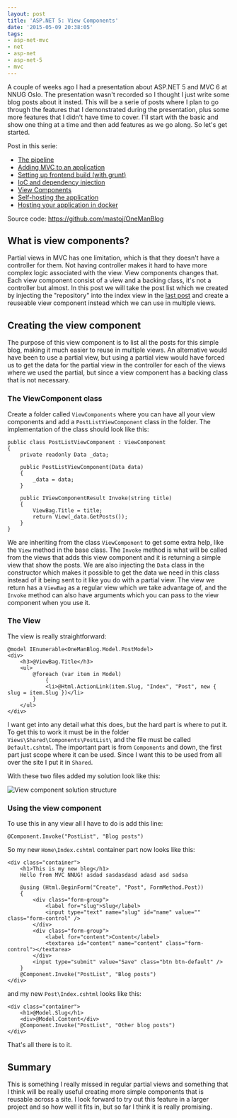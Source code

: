 ```yaml
---
layout: post
title: 'ASP.NET 5: View Components'
date: '2015-05-09 20:38:05'
tags:
- asp-net-mvc
- net
- asp-net
- asp-net-5
- mvc
---
```


A couple of weeks ago I had a presentation about ASP.NET 5 and MVC 6 at NNUG Oslo. The presentation wasn't recorded so I thought I just write some blog posts about it insted. This will be a serie of posts where I plan to go through the features that I demonstrated during the presentation, plus some more features that I didn't have time to cover. I'll start with the basic and show one thing at a time and then add features as we go along. So let's get started.

Post in this serie:

* [The pipeline](http://blog.tomasjansson.com/asp-net-5-the-pipeline/)
* [Adding MVC to an application](http://blog.tomasjansson.com/asp-net-5-adding-mvc-to-an-application)
* [Setting up frontend build (with grunt)](http://blog.tomasjansson.com/asp-net-5-setting-up-frontend-build-with-grunt/)
* [IoC and dependency injection](http://blog.tomasjansson.com/asp-net-5-ioc-and-dependency-injection/)
* [View Components](http://blog.tomasjansson.com/asp-net-5-view-components/)
* [Self-hosting the application](http://blog.tomasjansson.com/asp-net-5-self-hosting-the-application/)
* [Hosting your application in docker](http://blog.tomasjansson.com/asp-net-5-hosting-your-application-in-docker/)

Source code: https://github.com/mastoj/OneManBlog

## What is view components?

Partial views in MVC has one limitation, which is that they doesn't have a controller for them. Not having controller makes it hard to have more complex logic associated with the view. View components changes that. Each view component consist of a view and a backing class, it's not a controller but almost. In this post we will take the post list which we created by injecting the "repository" into the index view in the [last post](http://blog.tomasjansson.com/asp-net-5-ioc-and-dependency-injection/) and create a reuseable view component instead which we can use in multiple views.

## Creating the view component

The purpose of this view component is to list all the posts for this simple blog, making it much easier to reuse in multiple views. An alternative would have been to use a partial view, but using a partial view would have forced us to get the data for the partial view in the controller for each of the views where we used the partial, but since a view component has a backing class that is not necessary.

### The ViewComponent class

Create a folder called `ViewComponents` where you can have all your view components and add a `PostListViewComponent` class in the folder. The implementation of the class should look like this: 

    public class PostListViewComponent : ViewComponent
    {
        private readonly Data _data;

        public PostListViewComponent(Data data)
        {
            _data = data;
        }

        public IViewComponentResult Invoke(string title)
        {
            ViewBag.Title = title;
            return View(_data.GetPosts());
        }
    }

We are inheriting from the class `ViewComponent` to get some extra help, like the `View` method in the base class. The `Invoke` method is what will be called from the views that adds this view component and it is returning a simple view that show the posts. We are also injecting the `Data` class in the constructor which makes it possible to get the data we need in this class instead of it being sent to it like you do with a partial view. The view we return has a `ViewBag` as a regular view which we take advantage of, and the `Invoke` method can also have arguments which you can pass to the view component when you use it.

### The View

The view is really straightforward:

    @model IEnumerable<OneManBlog.Model.PostModel>
    <div>
        <h3>@ViewBag.Title</h3>
        <ul>
            @foreach (var item in Model)
                {
                <li>@Html.ActionLink(item.Slug, "Index", "Post", new { slug = item.Slug })</li>
            }
        </ul>
    </div>

I want get into any detail what this does, but the hard part is where to put it. To get this to work it must be in the folder `Views\Shared\Components\PostList\` and the file must be called `Default.cshtml`. The important part is from `Components` and down, the first part just scope where it can be used. Since I want this to be used from all over the site I put it in `Shared`. 

With these two files added my solution look like this:

![View component solution structure](/content/images/2015/05/ViewComponent.PNG)

### Using the view component

To use this in any view all I have to do is add this line:

    @Component.Invoke("PostList", "Blog posts")        

So my new `Home\Index.cshtml` container part now looks like this:

    <div class="container">
        <h1>This is my new blog</h1>
        Hello from MVC NNUG! asdad sasdasdasd adasd asd sadsa

        @using (Html.BeginForm("Create", "Post", FormMethod.Post))
        {
            <div class="form-group">
                <label for="slug">Slug</label>
                <input type="text" name="slug" id="name" value="" class="form-control" />
            </div>
            <div class="form-group">
                <label for="content">Content</label>
                <textarea id="content" name="content" class="form-control"></textarea>
            </div>
            <input type="submit" value="Save" class="btn btn-default" />
        }
        @Component.Invoke("PostList", "Blog posts")        
    </div>

and my new `Post\Index.cshtml` looks like this:

    <div class="container">
        <h1>@Model.Slug</h1>
        <div>@Model.Content</div>
        @Component.Invoke("PostList", "Other blog posts")
    </div>

That's all there is to it. 

## Summary

This is something I really missed in regular partial views and something that I think will be really useful creating more simple components that is reusable across a site. I look forward to try out this feature in a larger project and so how well it fits in, but so far I think it is really promising.